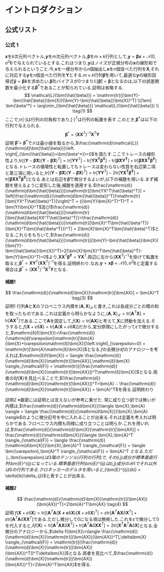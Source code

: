 # イントロダクション

## 公式リスト

### 公式 1
<!--$$ 
\bm{x},\bm{y}をn\text{次元列ベクトル},\bm{\beta}をn \times n行列として,
\\ \bm{y} = \bm{\beta}\bm{x}+\mathcal{N}(0,\sigma^2\bm{I})で与えられるとする.
\\ これはつまり,\bm{y}はノイズが正規分布の\bm{x}の線形和で与えられるということ.
\\
\mathbb{V}[\bm{\hat{\beta}}] = \sigma^2\left( \bm{X}^T \bm{X}\right)^{-1}. \tag{1} $$
-->
$\bm{x}$を$k$次元列ベクトル,$\bm{y}$を$m$次元列ベクトル,$\bm{\beta}$を$m\times k$行列として,$\bm{y} = \bm{\beta}\bm{x}+\mathcal{N}(0,\sigma^2\bm{I})$で与えられているとする.これはつまり,$\bm{y}$はノイズが正規分布の$\bm{x}$の線形和で与えられるということ.今,$\bm{x}$を一様分布から$n$個抽出し$\bm{x}$を$n$個並べた行列を$\bm{X}$,それに対応する$\bm{y}$を$n$個並べた行列を$\bm{Y}$とする.$m\times k$行列$\bm{\hat{\beta}}$を用いて,最適な$\bm{y}$の線形回帰式$\bm{\hat{y}}=\bm{\hat{\beta}}\bm{x}$を求めたい.$\bm{\hat{\beta}}$のバイアスが$0$つまり$\mathbb{E}[\bm{\hat{\beta}}]=\bm{\beta}$となるのは,以下の誤差関数を最小化する$\bm{\beta^*}$であることが知られている.証明は省略する.
$$ 
\mathcal{L}(\bm{\hat{\beta}}) = \mathrm{tr}[(\bm{Y}-\bm{\hat{\beta}}\bm{X})(\bm{Y}-\bm{\hat{\beta}}\bm{X})^T]
\\[1em]
\bm{\beta^*} = \arg\min_{\bm{\hat{\beta}}} \mathcal{L}(\bm{\hat{\beta}}) \\ \tag{1}
$$
ここで,$\mathrm{tr}[\cdot]$は行列の対角和であり,$[\cdot]^T$は行列の転置を表す.このとき,$\bm{\beta^*}$は以下の行列で与えられる.
$$
\bm{\beta}^* = (\bm{X}\bm{X}^T)^{-1}\bm{X}^T\bm{Y} \tag{2}
$$
証明
$\bm{\hat{\beta}}=\bm{\beta^*}$で$\mathcal{L}$は最小値を取るから,$\frac{\mathrm{d}\mathcal{L}}{\mathrm{d}\bm{\hat{\beta}}}\left. \right|_{\bm{\hat{\beta}}=\bm{\beta^*}}=0$を満たす.ここでトレースの線形性より,$\mathrm{tr}[(\bm{Y}-\bm{\hat{\beta}}\bm{X})(\bm{Y}-\bm{\hat{\beta}}\bm{X})^T]= \mathrm{tr}[\bm{Y}\bm{Y}^T]-\mathrm{tr}[\bm{YX^T\hat{\beta}^T}]-\mathrm{tr}[\bm{\hat{\beta}XY^T}]+\mathrm{tr}[\bm{\hat{\beta}XX^T\hat{\beta}^T}]$となる.トレースの循環性と転置してもトレースは変わらない性質を右辺第二項と第三項に用いると,$\mathrm{tr}[(\bm{Y}-\bm{\hat{\beta}}\bm{X})(\bm{Y}-\bm{\hat{\beta}}\bm{X})^T]= \mathrm{tr}[\bm{Y}\bm{Y}^T]-2\mathrm{tr}[\bm{YX^T\hat{\beta}^T}]+\mathrm{tr}[\bm{\hat{\beta}XX^T\hat{\beta}^T}]$となる.あとは右辺を$\bm{\hat{\beta}}$で微分するよいが,以下の補題を用いる.まず補題を使えるように変形した後,補題を適用する.$\frac{\mathrm{d}}{\mathrm{d\bm{\hat{\beta}}}}\mathrm{tr}[\bm{YX^T\hat{\beta}^T}] = \left(\frac{\mathrm{d}}{\mathrm{d\bm{\hat{\beta}}^T}}\mathrm{tr}[\bm{YX^T\hat{\beta}^T}]\right)^T = ((\bm{Y}\bm{X}^T)^T)^T = \bm{Y}\bm{X}^T$及び$\frac{\mathrm{d}}{\mathrm{d\bm{\hat{\beta}}}}\mathrm{tr}[\bm{\hat{\beta}XX^T\hat{\beta}^T}]=\frac{\mathrm{d}}{\mathrm{d\bm{\hat{\beta}}}}\mathrm{tr}[\bm{X}^T\bm{\hat{\beta^T}}(\bm{X}^T\bm{\hat{\beta^T}})^T] = 2\bm{X}\bm{X}^T\bm{\hat{\beta}^T}$となる.これらをもちいて,$\frac{\mathrm{d}}{\mathrm{d\bm{\hat{\beta}}}}\mathrm{tr}[(\bm{Y}-\bm{\hat{\beta}}\bm{X})(\bm{Y}-\bm{\hat{\beta}}\bm{X})^T]=2(\bm{X}\bm{X}^T\bm{\hat{\beta}^T}-\bm{Y}\bm{X}^T)=0$より,$\bm{X}\bm{X}^T\bm{\hat{\beta}^T}=\bm{Y}\bm{X}^T$.両辺に左から$(\bm{X}\bm{X}^T)^{-1}$を掛けて転置を取ると,$\bm{\beta}^* = \bm{X}\bm{Y}^T(\bm{X}\bm{X}^T)^{-1}$を得る.証明終わり.なお,$\bm{y} = \bm{x}\bm{\beta}+\mathcal{N}(0,\sigma^2\bm{I})$と定義する場合は,$\bm{\beta}^* = (\bm{X}\bm{X}^T)^{-1}\bm{X}^T\bm{Y}$となる.
#### 補題1
$$
\frac{\mathrm{d}}{\mathrm{d}\bm{X}}\mathrm{tr}[\bm{AX}] = \bm{A}^T \tag{3}
$$
証明1
行列$\bm{A}$と$\bm{X}$のフロベニウス内積を$\langle \bm{A},\bm{X} \rangle_{\mathcal{F}}$と書き,これは各成分ごとの積の和を取ったものである.これは定義から明らかなように,$\langle \bm{A},\bm{X} \rangle_{\mathcal{F}}=\mathrm{tr}[\bm{A}^T\bm{X}] = \mathrm{tr}[\bm{A}\bm{X}^T]$である.ここで$\bm{A}$を固定して,$f(\bm{X})=\mathrm{tr}[\bm{AX}]$と考えて,$\bm{X}$に摂動を加える.そうすると,$f(\bm{X}+\varepsilon\mathrm{δ}\bm{X})=\mathrm{tr}[\bm{A}(\bm{X}+\varepsilon\mathrm{δ}\bm{X})]$だから,変分原理にしたがって$\varepsilon$で微分すると,$\mathrm{δ}f(\bm{X})=\frac{\mathrm{d}}{\mathrm{d}\varepsilon}\mathrm{tr}[\bm{A}(\bm{X}+\varepsilon\mathrm{δ}\bm{X})]\left.\right|_{\varepsilon=0} = \mathrm{tr}[\bm{A}\mathrm{δ}\bm{X}]$となる.$f$の全微分$\mathrm{d}f$のアナロジーを考えれば,$\mathrm{δ}f(\bm{X}) = \langle \frac{\mathrm{d}}{\mathrm{d}\bm{X}}\mathrm{tr}[\bm{AX}],\mathrm{δ}\bm{X} \rangle_{\mathcal{F}} = \mathrm{tr}[(\frac{\mathrm{d}}{\mathrm{d}\bm{X}}\mathrm{tr}[\bm{AX}])^T\mathrm{δ}\bm{X}]$となる.両者の$\mathrm{δ}f(\bm{X})$を見比べることで,$(\frac{\mathrm{d}}{\mathrm{d}\bm{X}}\mathrm{tr}[\bm{AX}])^T=\bm{A}  ∴  \frac{\mathrm{d}}{\mathrm{d}\bm{X}}\mathrm{tr}[\bm{AX}] = \bm{A}^T$を得る.証明終わり

証明2 ※厳密には証明とは言えないが参考に乗せた.
常に成り立つ訳では無いが内積は,$\frac{\mathrm{d}}{\mathrm{d\bm{X}}}\langle \bm{X},\bm{A} \rangle = \langle \frac{\mathrm{d}}{\mathrm{d\bm{X}}}\bm{X},\bm{A} \rangle$のように微分記号を中に入れることが出来る.それは定義を考えれば明らかである.フロベニウス内積も同様に成り立つことは明らか.これを用いれば,$\frac{\mathrm{d}}{\mathrm{d}\bm{X}}\mathrm{tr}[\bm{AX}] = \frac{\mathrm{d}}{\mathrm{d\bm{X}}}\langle \bm{X},\bm{A}^T \rangle_{\mathcal{F}} = \langle \frac{\mathrm{d}}{\mathrm{d\bm{X}}}\bm{X},\bm{A}^T \rangle_{\mathcal{F}} = \langle \bm{\varepsilon},\bm{A}^T \rangle_{\mathcal{F}} = \bm{A}^T $となる.ただし,$\bm{\varepsilon}$は3階のテンソル(行列の行列)で,その$(i,j)$成分が標準基底行列$\bm{E}^{ij}$になっている.標準基底行列$\bm{E}^{ij}$は$(i,j)$成分のみ$1$でそれ以外は$0$の行列である.クロネッカーのデルタを用いると,$(\bm{E}^{ij})_{kl} = \delta_{ik}\delta_{jl}$と表すことが出来る.

#### 補題2
$$
\frac{\mathrm{d}}{\mathrm{d}\bm{X}}\mathrm{tr}[(\bm{AX})(\bm{AX})^T]=2\bm{A}^T\bm{AX} \tag{4}
$$
証明
$f(\bm{X}+\varepsilon\mathrm{δ}\bm{X})=\mathrm{tr}[(\bm{A}^T\bm{A}(\bm{X+\varepsilon\mathrm{δ}\bm{X}})(\bm{X}+\varepsilon\mathrm{δ}\bm{X})^T] = \varepsilon\mathrm{tr}[\bm{A}^T\bm{A}\bm{X}\delta\bm{X}^T]+\varepsilon\mathrm{tr}[\bm{A}^T\bm{A}\delta\bm{X}\bm{X}^T]$である.ただし微分して0になる項は無視した.これを$\varepsilon$で微分して0を代入すると,$\delta f(\bm{X})=\mathrm{tr}[\bm{A}^T\bm{A}\bm{X}\delta\bm{X}^T]+\mathrm{tr}[\bm{A}^T\bm{A}\delta\bm{X}\bm{X}^T] = 2\mathrm{tr}[\bm{X}^T\bm{A}^T\bm{A}\delta\bm{X}]$となる.全微分のアナロジーから,$\delta f(\bm{X})=\langle \frac{\mathrm{d}}{\mathrm{d}\bm{X}}\mathrm{tr}[(\bm{AX})(\bm{AX})^T],\delta\bm{X} \rangle_{\mathcal{F}} = \mathrm{tr}[(\frac{\mathrm{d}}{\mathrm{d}\bm{X}}\mathrm{tr}[(\bm{AX})(\bm{AX})^T])^T\delta\bm{X}]$となる.両者を見比べて,$\frac{\mathrm{d}}{\mathrm{d}\bm{X}}\mathrm{tr}[(\bm{AX})(\bm{AX})^T]=2\bm{A}^T\bm{AX}$を得る.


